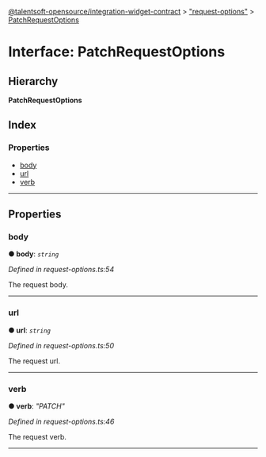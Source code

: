 [@talentsoft-opensource/integration-widget-contract](../README.md) > ["request-options"](../modules/_request_options_.md) > [PatchRequestOptions](../interfaces/_request_options_.patchrequestoptions.md)

# Interface: PatchRequestOptions

## Hierarchy

**PatchRequestOptions**

## Index

### Properties

* [body](_request_options_.patchrequestoptions.md#body)
* [url](_request_options_.patchrequestoptions.md#url)
* [verb](_request_options_.patchrequestoptions.md#verb)

---

## Properties

<a id="body"></a>

###  body

**● body**: *`string`*

*Defined in request-options.ts:54*

The request body.

___
<a id="url"></a>

###  url

**● url**: *`string`*

*Defined in request-options.ts:50*

The request url.

___
<a id="verb"></a>

###  verb

**● verb**: *"PATCH"*

*Defined in request-options.ts:46*

The request verb.

___

